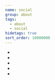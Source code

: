 ```yaml
---
name: social
group: about
tags:
  - about
  - social
hidetags: true
sort_order: 10000000
---
```

  <ul class="social">
    <li class="social"><a href="https://www.youtube.com/channel/UCIcA_1j7WQ8VXyygM6qI-fw?view_as=subscriber" target="_blank"><i class="fa fa-youtube-square" title="YouTube"></i></a></li>
    <li class="social"><a href="https://vimeo.com/randomphotons" target="_blank"><i class="fa fa-vimeo-square" title="Vimeo"></i></a></li>
    <li class="social"><a href="https://twitter.com/david_peterson" target="_blank"><i class="fa fa-twitter-square" title="Twitter"></i></a></li>
    <li class="social"><a href="https://www.facebook.com/davidpetersonau/" target="_blank"><i class="fa fa-facebook-square" title="Facebook"></i></a></li>
    <li class="social"><a href="mailto:productions@randomphotons.com"><i class="fa fa-envelope-square" title="Email"></i></a></li>
  </ul>

